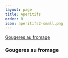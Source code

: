 ```yaml
---
layout: page
title: Aperitifs
order: 0
icon: aperitifs2-small.png
---
```


[Gougeres au fromage](/aperitifs#gougeres)

### <a name="gougeres"></a> Gougeres au fromage
